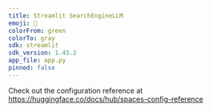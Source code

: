 ```yaml
---
title: Streamlit SearchEngineLLM
emoji: 👀
colorFrom: green
colorTo: gray
sdk: streamlit
sdk_version: 1.43.2
app_file: app.py
pinned: false
---
```


Check out the configuration reference at https://huggingface.co/docs/hub/spaces-config-reference
